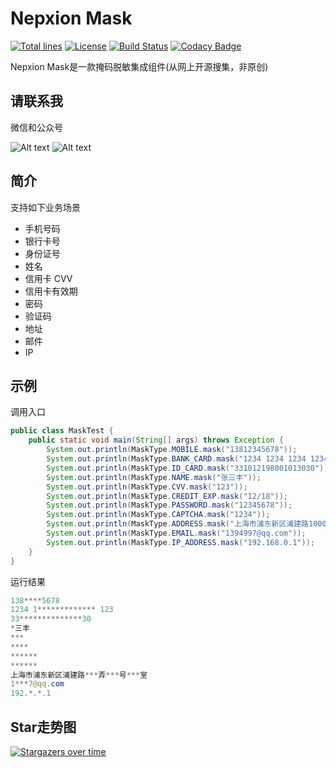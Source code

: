 # Nepxion Mask
[![Total lines](https://tokei.rs/b1/github/Nepxion/Mask?category=lines)](https://tokei.rs/b1/github/Nepxion/Mask?category=lines)
[![License](https://img.shields.io/badge/License-Apache%202.0-blue.svg?label=license)](https://github.com/Nepxion/Mask/blob/master/LICENSE)
[![Build Status](https://travis-ci.org/Nepxion/Mask.svg?branch=master)](https://travis-ci.org/Nepxion/Mask)
[![Codacy Badge](https://api.codacy.com/project/badge/Grade/2b9d72ef8b7b42acac3a03994c8b5b41)](https://www.codacy.com/project/HaojunRen/Mask/dashboard?utm_source=github.com&amp;utm_medium=referral&amp;utm_content=Nepxion/Mask&amp;utm_campaign=Badge_Grade_Dashboard)

Nepxion Mask是一款掩码脱敏集成组件(从网上开源搜集，非原创)

## 请联系我
微信和公众号

![Alt text](https://github.com/Nepxion/Docs/raw/master/zxing-doc/微信-1.jpg)
![Alt text](https://github.com/Nepxion/Docs/raw/master/zxing-doc/公众号-1.jpg)

## 简介
支持如下业务场景
- 手机号码
- 银行卡号
- 身份证号
- 姓名
- 信用卡 CVV
- 信用卡有效期
- 密码
- 验证码
- 地址
- 邮件
- IP

## 示例
调用入口
```java
public class MaskTest {
    public static void main(String[] args) throws Exception {
        System.out.println(MaskType.MOBILE.mask("13812345678"));
        System.out.println(MaskType.BANK_CARD.mask("1234 1234 1234 1234 123"));
        System.out.println(MaskType.ID_CARD.mask("331012198001013030"));
        System.out.println(MaskType.NAME.mask("张三丰"));
        System.out.println(MaskType.CVV.mask("123"));
        System.out.println(MaskType.CREDIT_EXP.mask("12/18"));
        System.out.println(MaskType.PASSWORD.mask("12345678"));
        System.out.println(MaskType.CAPTCHA.mask("1234"));
        System.out.println(MaskType.ADDRESS.mask("上海市浦东新区浦建路1000弄2号0501室"));
        System.out.println(MaskType.EMAIL.mask("1394997@qq.com"));
        System.out.println(MaskType.IP_ADDRESS.mask("192.168.0.1"));
    }
}
```

运行结果
```java
138****5678
1234 1************* 123
33**************30
*三丰
***
****
******
******
上海市浦东新区浦建路***弄***号***室
1***7@qq.com
192.*.*.1
```

## Star走势图

[![Stargazers over time](https://starchart.cc/Nepxion/Mask.svg)](https://starchart.cc/Nepxion/Mask)